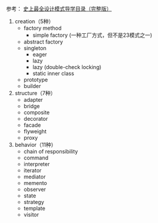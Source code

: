 参考： [史上最全设计模式导学目录（完整版）](https://blog.csdn.net/LoveLion/article/details/17517213?ops_request_misc=%257B%2522request%255Fid%2522%253A%2522166619529216800180685491%2522%252C%2522scm%2522%253A%252220140713.130102334..%2522%257D&request_id=166619529216800180685491&biz_id=0&utm_medium=distribute.pc_search_result.none-task-blog-2~all~top_positive~default-1-17517213-null-null.142^v59^opensearch_v2,201^v3^control_2&utm_term=%E8%AE%BE%E8%AE%A1%E6%A8%A1%E5%BC%8F&spm=1018.2226.3001.4187)

1. creation（5种）
    * factory method
        * simple factory (一种工厂方式，但不是23模式之一)
    * abstract factory
    * singleton
        * eager
        * lazy
        * lazy (double-check locking)
        * static inner class
    * prototype
    * builder
2. structure（7种）
    * adapter
    * bridge
    * composite
    * decorator
    * facade
    * flyweight
    * proxy
3. behavior（11种）
    * chain of responsibility
    * command
    * interpreter
    * iterator
    * mediator
    * memento
    * observer
    * state
    * strategy
    * template
    * visitor